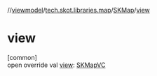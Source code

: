 //[viewmodel](../../../index.md)/[tech.skot.libraries.map](../index.md)/[SKMap](index.md)/[view](view.md)

# view

[common]\
open override val [view](view.md): [SKMapVC](../../../../viewcontract/viewcontract/tech.skot.libraries.map/-s-k-map-v-c/index.md)
